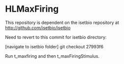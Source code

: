 # HLMaxFiring

This repository is dependent on the isetbio repository at http://github.com/isetbio/isetbio

Need to revert to this commit for isetbio directory: 
 
[navigate to isetbio folder]
git checkout 27993f6

Run t_maxfiring and then t_maxFiringStimulus.
